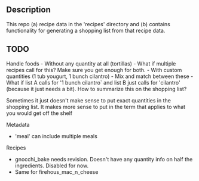 
## Description

This repo (a) recipe data in the 'recipes' directory and (b) contains functionality for generating a shopping list from that recipe data.


## TODO
Handle foods
    - Without any quantity at all (tortillas)
        - What if multiple recipes call for this? Make sure you get enough for both. 
    - With custom quantities (1 tub yougurt, 1 bunch cilantro)
    - Mix and match between these
        - What if list A calls for '1 bunch cilantro` and list B just calls for 'cilantro' (because it just needs a bit). How to summarize this on the shopping list?

Sometimes it just doesn't make sense to put exact quantities in the shopping list. It makes more sense to put in the term that applies to what you would get off the shelf

Metadata
- 'meal' can include multiple meals

Recipes
- gnocchi_bake needs revision. Doesn't have any quantity info on half the ingredients. Disabled for now. 
- Same for firehous_mac_n_cheese
